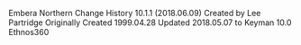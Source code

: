 Embera Northern Change History
10.1.1 (2018.06.09)
Created by Lee Partridge
Originally Created 1999.04.28
Updated 2018.05.07 to Keyman 10.0
Ethnos360

